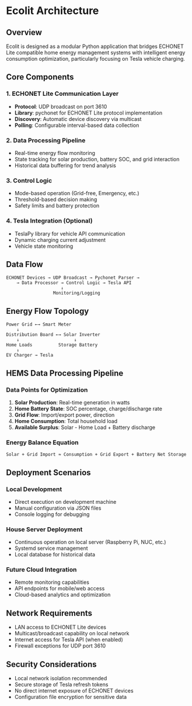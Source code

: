 # Ecolit Architecture

## Overview

Ecolit is designed as a modular Python application that bridges ECHONET Lite compatible home energy management systems with intelligent energy consumption optimization, particularly focusing on Tesla vehicle charging.

## Core Components

### 1. ECHONET Lite Communication Layer
- **Protocol**: UDP broadcast on port 3610
- **Library**: pychonet for ECHONET Lite protocol implementation
- **Discovery**: Automatic device discovery via multicast
- **Polling**: Configurable interval-based data collection

### 2. Data Processing Pipeline
- Real-time energy flow monitoring
- State tracking for solar production, battery SOC, and grid interaction
- Historical data buffering for trend analysis

### 3. Control Logic
- Mode-based operation (Grid-free, Emergency, etc.)
- Threshold-based decision making
- Safety limits and battery protection

### 4. Tesla Integration (Optional)
- TeslaPy library for vehicle API communication
- Dynamic charging current adjustment
- Vehicle state monitoring

## Data Flow

```
ECHONET Devices → UDP Broadcast → Pychonet Parser → 
    → Data Processor → Control Logic → Tesla API
                     ↓
                  Monitoring/Logging
```

## Energy Flow Topology

```
Power Grid ←→ Smart Meter
    ↓
Distribution Board ←→ Solar Inverter
    ↓                     ↓
Home Loads          Storage Battery
    ↓
EV Charger → Tesla
```

## HEMS Data Processing Pipeline

### Data Points for Optimization

1. **Solar Production**: Real-time generation in watts
2. **Home Battery State**: SOC percentage, charge/discharge rate
3. **Grid Flow**: Import/export power, direction
4. **Home Consumption**: Total household load
5. **Available Surplus**: Solar - Home Load + Battery discharge

### Energy Balance Equation
```
Solar + Grid Import ≈ Consumption + Grid Export + Battery Net Storage
```

## Deployment Scenarios

### Local Development
- Direct execution on development machine
- Manual configuration via JSON files
- Console logging for debugging

### House Server Deployment
- Continuous operation on local server (Raspberry Pi, NUC, etc.)
- Systemd service management
- Local database for historical data

### Future Cloud Integration
- Remote monitoring capabilities
- API endpoints for mobile/web access
- Cloud-based analytics and optimization

## Network Requirements

- LAN access to ECHONET Lite devices
- Multicast/broadcast capability on local network
- Internet access for Tesla API (when enabled)
- Firewall exceptions for UDP port 3610

## Security Considerations

- Local network isolation recommended
- Secure storage of Tesla refresh tokens
- No direct internet exposure of ECHONET devices
- Configuration file encryption for sensitive data
